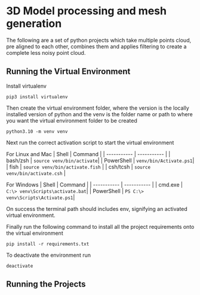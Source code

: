 # 3D Model processing and mesh generation

The following are a set of python projects which take multiple points cloud, pre aligned to each other, combines them and applies filtering to create a complete less noisy point cloud.

## Running the Virtual Environment

Install virtualenv

```
pip3 install virtualenv
```

Then create the virtual environment folder, where the version is the locally installed version of python and the venv is the folder name or path to where you want the virtual environment folder to be created

```
python3.10 -m venv venv
```

Next run the correct activation script to start the virtual environment

For Linux and Mac
| Shell | Command |
| ----------- | ----------- |
| bash/zsh | `source venv/bin/activate`|
| PowerShell | `venv/bin/Activate.ps1`|
| fish | `source venv/bin/activate.fish` |
| csh/tcsh | `source venv/bin/activate.csh` |

For Windows
| Shell | Command |
| ----------- | ----------- |
| cmd.exe | `C:\> venv\Scripts\activate.bat`|
| PowerShell | `PS C:\> venv\Scripts\Activate.ps1`|

On success the terminal path should includes env, signifying an activated virtual environment.

Finally run the following command to install all the project requirements onto the virtual environment

```
pip install -r requirements.txt
```

To deactivate the environment run

```
deactivate
```

## Running the Projects

